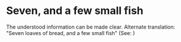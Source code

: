 
# Seven, and a few small fish
The understood information can be made clear. Alternate translation: "Seven loaves of bread, and a few small fish" (See: )